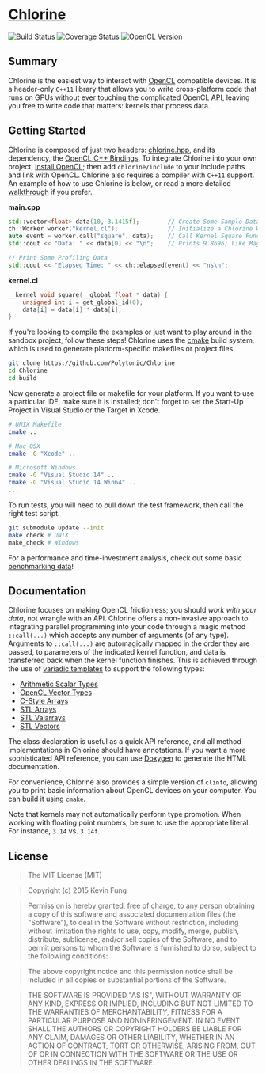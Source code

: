 # [Chlorine](http://polytonic.github.io/Chlorine/)
[![Build Status](http://img.shields.io/travis/Polytonic/Chlorine/master.svg?style=flat-square)](https://travis-ci.org/Polytonic/Chlorine)
[![Coverage Status](http://img.shields.io/coveralls/Polytonic/Chlorine.svg?style=flat-square)](https://coveralls.io/r/Polytonic/Chlorine)
[![OpenCL Version](http://img.shields.io/badge/OpenCL-1.2%2B-brightgreen.svg?style=flat-square)](https://www.khronos.org/opencl/)

## Summary
Chlorine is the easiest way to interact with [OpenCL](https://www.khronos.org/opencl/) compatible devices. It is a header-only `C++11` library that allows you to write cross-platform code that runs on GPUs without ever touching the complicated OpenCL API, leaving you free to write code that matters: kernels that process data.

## Getting Started
Chlorine is composed of just two headers: [chlorine.hpp](https://github.com/Polytonic/Chlorine/blob/master/chlorine/include/chlorine.hpp), and its dependency, the [OpenCL C++ Bindings](https://www.khronos.org/registry/cl/). To integrate Chlorine into your own project, [install OpenCL](https://github.com/Polytonic/Chlorine/blob/master/build/readme.md); then add `chlorine/include` to your include paths and link with OpenCL. Chlorine also requires a compiler with `C++11` support. An example of how to use Chlorine is below, or read a more detailed [walkthrough](https://github.com/Polytonic/Chlorine/tree/master/examples/swap) if you prefer.

**main.cpp**
```c++
std::vector<float> data(10, 3.1415f);        // Create Some Sample Data
ch::Worker worker("kernel.cl");              // Initialize a Chlorine Worker
auto event = worker.call("square", data);    // Call Kernel Square Function
std::cout << "Data: " << data[0] << "\n";    // Prints 9.8696; Like Magic!

// Print Some Profiling Data
std::cout << "Elapsed Time: " << ch::elapsed(event) << "ns\n";
```
**kernel.cl**
```c
__kernel void square(__global float * data) {
    unsigned int i = get_global_id(0);
    data[i] = data[i] * data[i];
}
```

If you're looking to compile the examples or just want to play around in the sandbox project, follow these steps! Chlorine uses the [cmake](http://www.cmake.org/) build system, which is used to generate platform-specific makefiles or project files.

```bash
git clone https://github.com/Polytonic/Chlorine
cd Chlorine
cd build
```

Now generate a project file or makefile for your platform. If you want to use a particular IDE, make sure it is installed; don't forget to set the Start-Up Project in Visual Studio or the Target in Xcode.

```bash
# UNIX Makefile
cmake ..

# Mac OSX
cmake -G "Xcode" ..

# Microsoft Windows
cmake -G "Visual Studio 14" ..
cmake -G "Visual Studio 14 Win64" ..
...
```

To run tests, you will need to pull down the test framework, then call the right test script.

```bash
git submodule update --init
make check # UNIX
make_check # Windows
```

For a performance and time-investment analysis, check out some basic [benchmarking data](https://www.tinycranes.com/blog/2015/05/visualizing-the-mandelbrot-set#mandelbrot-chart)!

## Documentation
Chlorine focuses on making OpenCL frictionless; you should *work with your data*, not wrangle with an API. Chlorine offers a non-invasive approach to integrating parallel programming into your code through a magic method `::call(...)` which accepts any number of arguments (of any type). Arguments to `::call(...)` are automagically mapped in the order they are passed, to parameters of the indicated kernel function, and data is transferred back when the kernel function finishes. This is achieved through the use of [variadic templates](https://en.wikipedia.org/wiki/Variadic_template) to support the following types:

 - [Arithmetic Scalar Types](http://www.cplusplus.com/reference/type_traits/is_arithmetic/)
 - [OpenCL Vector Types](https://www.khronos.org/registry/cl/sdk/1.2/docs/man/xhtml/vectorDataTypes.html)
 - [C-Style Arrays](http://www.cplusplus.com/doc/tutorial/arrays/)
 - [STL Arrays](http://www.cplusplus.com/reference/array/array/)
 - [STL Valarrays](http://www.cplusplus.com/reference/valarray/)
 - [STL Vectors](http://www.cplusplus.com/reference/vector/vector/)

The class declaration is useful as a quick API reference, and all method implementations in Chlorine should have annotations. If you want a more sophisticated API reference, you can use [Doxygen](http://www.doxygen.org) to generate the HTML documentation.

For convenience, Chlorine also provides a simple version of `clinfo`, allowing you to print basic information about OpenCL devices on your computer. You can build it using `cmake`.

Note that kernels may not automatically perform type promotion. When working with floating point numbers, be sure to use the appropriate literal. For instance, `3.14` vs. `3.14f`.

## License
>The MIT License (MIT)

>Copyright (c) 2015 Kevin Fung

>Permission is hereby granted, free of charge, to any person obtaining a copy of this software and associated documentation files (the "Software"), to deal in the Software without restriction, including without limitation the rights to use, copy, modify, merge, publish, distribute, sublicense, and/or sell copies of the Software, and to permit persons to whom the Software is furnished to do so, subject to the following conditions:

>The above copyright notice and this permission notice shall be included in all copies or substantial portions of the Software.

>THE SOFTWARE IS PROVIDED "AS IS", WITHOUT WARRANTY OF ANY KIND, EXPRESS OR IMPLIED, INCLUDING BUT NOT LIMITED TO THE WARRANTIES OF MERCHANTABILITY, FITNESS FOR A PARTICULAR PURPOSE AND NONINFRINGEMENT. IN NO EVENT SHALL THE AUTHORS OR COPYRIGHT HOLDERS BE LIABLE FOR ANY CLAIM, DAMAGES OR OTHER LIABILITY, WHETHER IN AN ACTION OF CONTRACT, TORT OR OTHERWISE, ARISING FROM, OUT OF OR IN CONNECTION WITH THE SOFTWARE OR THE USE OR OTHER DEALINGS IN THE SOFTWARE.
